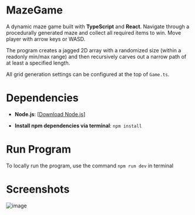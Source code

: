 # MazeGame
A dynamic maze game built with **TypeScript** and **React**. Navigate through a procedurally generated maze and collect all required items to win. Move player with arrow keys or WASD.

The program creates a jagged 2D array with a randomized size (within a readonly min/max range) and then recursively carves out a narrow path of at least a specified length.

All grid generation settings can be configured at the top of `Game.ts`.

# Dependencies
- **Node.js**: [[Download Node.js](https://nodejs.org/en)]

- **Install npm dependencies via terminal**:
    `npm install`
  
# Run Program
To locally run the program, use the command `npm run dev` in terminal

# Screenshots

![image](https://github.com/user-attachments/assets/cff0ff5f-2ebf-473b-81b3-f35d5f881612)

